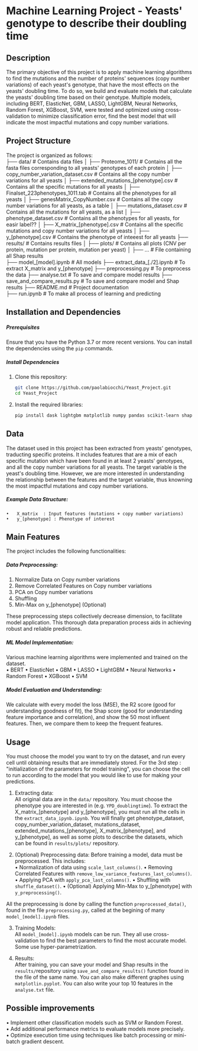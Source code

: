 # **Machine Learning Project - Yeasts' genotype to describe their doubling time**

## **Description**
The primary objective of this project is to apply machine learning algorithms to find the mutations and the number of proteins' sequences (copy number variations) of each yeast's genotype, that have the most effects on the yeasts' doubling time. To do so, we build and evaluate models that calculate the yeasts' doubling time based on their genotype. Multiple models, including BERT, ElasticNet, GBM, LASSO, LightGBM, Neural Networks, Random Forest, XGBoost, SVM, were tested and optimized using cross-validation to minimize classification error, find the best model that will indicate the most impactful mutations and copy number variations.

## **Project Structure**
The project is organized as follows:  
├── data/                       # Contains data files
    │ ├── Proteome_1011/          # Contains all the fasta files corresponding to all yeasts' genotypes of each protein
    │ ├── copy_number_variation_dataset.csv       # Contains all the copy number variations for all yeasts
    │ ├── extended_mutations_[phenotype].csv             # Contains all the specific mutations for all yeasts
    │ ├── Finalset_223phenotypes_1011.tab         # Contains all the phenotypes for all yeasts
    │ ├── genesMatrix_CopyNumber.csv              # Contains all the copy number variations for all yeasts, as a table
    │ ├── mutations_dataset.csv                   # Contains all the mutations for all yeasts, as a list
    │ ├── phenotype_dataset.csv                   # Contains all the phenotypes for all yeasts, for easir label??
    │ ├── X_matrix_[phenotype].csv                # Contains all the specific mutations and copy number variations for all yeasts
    │ ├── y_[phenotype].csv                       # Contains the phenotype of inteeest for all yeasts
├── results/                        # Contains results files
    │ ├── plots/                      # Contains all plots (CNV per protein, mutation per protein, mutation per yeast)
    │ ├── ...                         # File containing all Shap results  
├── model_[model].ipynb             # All models
├── extract_data_[./2].ipynb        # To extract X_matrix and y_[phenotype]
├── preprocessing.py                # To preprocess the data
├── analyse.txt                     # To save and compare model results
├── save_and_compare_results.py     # To save and compare model and Shap results
├── README.md                   # Project documentation  
├── run.ipynb                   # To make all process of learning and predicting  

## **Installation and Dependencies**
##### Prerequisites
Ensure that you have the Python 3.7 or more recent versions. You can install the dependencies using the `pip` commands.

##### Install Dependencies
1. Clone this repository:
   ```bash
   git clone https://github.com/paolabiocchi/Yeast_Project.git
   cd Yeast_Project

2.	Install the required libraries:
	```bash
    pip install dask lightgbm matplotlib numpy pandas scikit-learn shap scipy seaborn skorch torch transformers xgboost

## Data
The dataset used in this project has been extracted from yeasts' genotypes, traducting specific proteins. It includes features that are a mix of each specific mutation which have been found in at least 2 yeasts' genotypes, and all the copy number variations for all yeasts. The target variable is the yeast's doubling time. However, we are more interested in understanding the relationship between the features and the target variable, thus knowning the most impactful mutations and copy number variations.

##### Example Data Structure:
	•	X_matrix  : Input features (mutations + copy number variations)
	•	y_[phenotype] : Phenotype of interest

## Main Features
The project includes the following functionalities:

##### Data Preprocessing:
1. Normalize Data on Copy number variations
2. Remove Correlated Features on Copy number variations
3. PCA on Copy number variations
4. Shuffling  
5. Min-Max on y_[phenotype] (Optional)  

These preprocessing steps collectively decrease dimension, to facilitate model application. This thorough data preparation process aids in achieving robust and reliable predictions.

##### ML Model Implementation:
Various machine learning algorithms were implemented and trained on the dataset.    
•	BERT
•   ElasticNet
•   GBM
•   LASSO
•   LightGBM
•   Neural Networks
•   Random Forest
•   XGBoost
•   SVM  

##### Model Evaluation and Understanding: 
We calculate with every model the loss (MSE), the R2 score (good for understanding goodness of fit), the Shap score (good for understanding feature importance and correlation), and show the 50 most influent features. Then, we compare them to keep the frequent features.


## Usage
You must choose the model you want to try on the dataset, and run every cell until obtaining results that are immediately stored.
For the 3rd step : "initialization of the parameters for model training", you can choose the cell to run according to the model that you would like to use for making your predictions.

1. Extracting data:   
All original data are in the `data/` repository. You must choose the phenotype you are interested in (e.g. `YPD_doublingtime`). To extract the X_matrix_[phenotype] and y_[phenotype], you must run all the cells in the `extract_data_ipynb.ipynb`. You will finally get phenotype_dataset, copy_number_variation_dataset, mutations_dataset, extended_mutations_[phenotype], X_matrix_[phenotype], and y_[phenotype], as well as some plots to describe the datasets, which can be found in `results/plots/` repository.

2. (Optional) Preprocessing data: 
Before training a model, data must be preprocessed. This includes:   
•	Normalization of data using `scale_last_columns()`.
•	Removing Correlated Features with `remove_low_variance_features_last_columns()`.
•	Applying PCA with `apply_pca_last_columns()`.
•	Shuffling with `shuffle_dataset()`.
•	(Optional) Applying Min-Max to y_[phenotype] with `y_preprocessing()`.

All the preprocessing is done by calling the function `preprocessed_data()`, found in the file `preprocessing.py`, called at the begining of many `model_[model].ipynb` files.

3. Training Models:    
All `model_[model].ipynb` models can be run. They all use cross-validation to find the best parameters to find the most accurate model. Some use hyper-parametrization.

4. Results:  
After training, you can save your model and Shap results in the `results/`repository using `save_and_compare_results()` function found in the file of the same name. You can also make different graphes using `matplotlin.pyplot`. You can also write your top 10 features in the `analyse.txt` file.

## Possible improvements  
• Implement other classification models such as SVM or Random Forest.  
• Add additional performance metrics to evaluate models more precisely.  
• Optimize execution time using techniques like batch processing or mini-batch gradient descent.


